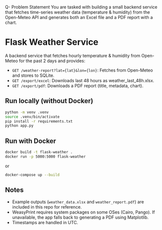 Q- Problem Statement You are tasked with building a small backend service that fetches time-series weather data (temperature & humidity) from the Open-Meteo API and generates both an Excel file and a PDF report with a chart.
# Flask Weather Service

A backend service that fetches hourly temperature & humidity from Open-Meteo for the past 2 days and provides:

- `GET /weather-report?lat={lat}&lon={lon}`: Fetches from Open-Meteo and stores to SQLite.
- `GET /export/excel`: Downloads last 48 hours as weather_last_48h.xlsx.
- `GET /export/pdf`: Downloads a PDF report (title, metadata, chart).

## Run locally (without Docker)

```bash
python -m venv .venv
source .venv/bin/activate
pip install -r requirements.txt
python app.py
```

## Run with Docker

```bash
docker build -t flask-weather .
docker run -p 5000:5000 flask-weather
```

or

```bash
docker-compose up --build
```

## Notes

- Example outputs (`weather_data.xlsx` and `weather_report.pdf`) are included in this repo for reference.
- WeasyPrint requires system packages on some OSes (Cairo, Pango). If unavailable, the app falls back to generating a PDF using Matplotlib.
- Timestamps are handled in UTC.
